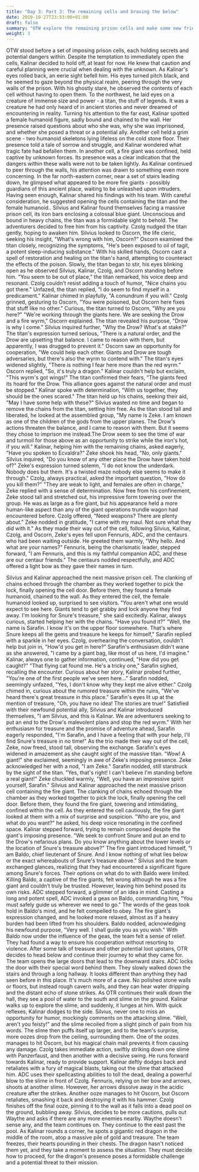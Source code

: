 ```yaml
---
title: "Day 3: Part 3: The remaining cells and braving the below"
date: 2010-10-27T23:53:00+01:00
draft: false
summary: "OTW explore the remaining prison cells and make some new friends before pressing onward to the caverns below"
weight: 3
---
```

OTW stood before a set of imposing prison cells, each holding secrets and potential dangers within. Despite the temptation to immediately open the cells, Kalinar decided to hold off, at least for now. He knew that caution and careful planning were crucial when dealing with the unknown.
As Kalinar's eyes rolled back, an eerie sight befell him. His eyes turned pitch black, and he seemed to gaze beyond the physical realm, peering through the very walls of the prison. With his ghostly stare, he observed the contents of each cell without having to open them.
To the northwest, he laid eyes on a creature of immense size and power - a titan, the stuff of legends. It was a creature he had only heard of in ancient stories and never dreamed of encountering in reality.
Turning his attention to the far east, Kalinar spotted a female humanoid figure, sadly bound and chained to the wall. Her presence raised questions about who she was, why she was imprisoned, and whether she posed a threat or a potential ally.
Another cell held a grim scene - two humanoid skeletons lying lifeless on the cold stone floor. Their presence told a tale of sorrow and struggle, and Kalinar wondered what tragic fate had befallen them.
In another  cell, a fire giant was confined, held captive by unknown forces. Its presence was a clear indication that the dangers within these walls were not to be taken lightly.
As Kalinar continued to peer through the walls, his attention was drawn to something even more concerning. In the far north-eastern corner, near a set of stairs leading down, he glimpsed what appeared to be more fire giants - possibly guardians of this ancient place, waiting to be unleashed upon intruders.
Having seen enough, Kalinar shared his findings with his team. With careful consideration, he suggested opening the cells containing the titan and the female humanoid..
Silvius and Kalinar found themselves facing a massive prison cell, its iron bars enclosing a colossal blue giant. Unconscious and bound in heavy chains, the titan was a formidable sight to behold. The adventurers decided to free him from his captivity.
Czolg nudged the titan gently, hoping to awaken him. Silvius looked to Oscorn, the life cleric, seeking his insight, "What's wrong with him, Oscorn?"
Oscorn examined the titan closely, recognizing the symptoms, "He's been exposed to oil of tagit, a potent sleep-inducing substance."
With his skilled hands, Oscorn cast a spell of restoration and healing on the titan's hand, attempting to counteract the effects of the poison. Slowly, the titan began to stir, his eyes blinking open as he observed Silvius, Kalinar, Czolg, and Oscorn standing before him.
"You seem to be out of place," the titan remarked, his voice deep and resonant.
Czolg couldn't resist adding a touch of humor, "Nice chains you got there."
Unfazed, the titan replied, "I do seem to find myself in a predicament."
Kalinar chimed in playfully, "A conundrum if you will."
Czolg grinned, gesturing to Oscorn, "You were poisoned, but Oscorn here fixes that stuff like no other."
Curious, the titan turned to Oscorn, "Why are you here?"
"We're working through the giants here. We are seeking the Drow and a fire wyrm," Oscorn explained.
The titan revealed his purpose, "Drow is why I come."
Silvius inquired further, "Why the Drow? What's at stake?"
The titan's expression turned serious, "There is a natural order, and the Drow are upsetting that balance. I came to reason with them, but apparently, I was drugged to prevent it."
Oscorn saw an opportunity for cooperation, "We could help each other. Giants and Drow are tough adversaries, but there's also the wyrm to contend with."
The titan's eyes widened slightly, "There is nothing I fear here more than the red wyrm."
Oscorn replied, "So, it's truly a dragon."
Kalinar couldn't help but exclaim, "This wyrm's got wings!"
The titan confirmed their fears, "The giants feed its hoard for the Drow. This alliance goes against the natural order and must be stopped."
Kalinar spoke with determination, "With us together, they should be the ones scared."
The titan held up his chains, seeking their aid, "May I have some help with these?"
Silvius wasted no time and began to remove the chains from the titan, setting him free.
As the titan stood tall and liberated, he looked at the assembled group, "My name is Zeke. I am known as one of the children of the gods from the upper planes. The Drow's actions threaten the balance, and I came to reason with them. But it seems they chose to imprison me instead.The Drow seem to see the time of war and turmoil for those above as an opportunity to strike while the iron's hot, if you will."
Kalinar, helping him with the remaining chains, asked eagerly, "Have you spoken to Ecvaldra?"
Zeke shook his head, "No, only giants."
Silvius inquired, "Do you know of any other place the Drow have taken hold of?"
Zeke's expression turned solemn, "I do not know the underdark. Nobody does but them. It's a twisted maze nobody else seems to make it through."
Czolg, always practical, asked the important question, "How do you kill them?"
"They are weak to light, and females are often in charge," Zeke replied with a sense of determination.
Now free from his confinement, Zeke stood tall and stretched out, his impressive form towering over the group. He was as large as a fire giant, but his appearance held a more human-like aspect than any of the giant operations trundle wagon had encountered before.
Czolg offered, "Need weapons? There are plenty about."
Zeke nodded in gratitude, "I came with my maul. Not sure what they did with it."
As they made their way out of the cell, following Silvius, Kalinar, Czolg, and Oscorn, Zeke's eyes fell upon Fennuris, ADC, and the centaurs who had been waiting outside. He greeted them warmly, "Why hello. And what are your names?"
Fennuris, being the charismatic leader, stepped forward, "I am Fennuris, and this is my faithful companion ADC, and these are our centaur friends."
The centaurs nodded respectfully, and ADC offered a light bow as they gave their names in turn.

Silvius and Kalinar approached the next massive prison cell. The clanking of chains echoed through the chamber as they worked together to pick the lock, finally opening the cell door. Before them, they found a female humanoid, chained to the wall.
As they entered the cell, the female humanoid looked up, surprised to see visitors. "You aren't what one would expect to see here. Giants tend to get grabby and lock anyone they find away. I'm looking for Snure's treasure," she said excitedly.
Kalinar, always curious, started helping her with the chains. "Have you found it?"
"Well, the name is Sarafin. I know it's on the upper floor somewhere. That's where Snure keeps all the gems and treasure he keeps for himself," Sarafin replied with a sparkle in her eyes.
Czolg, overhearing the conversation, couldn't help but join in, "How'd you get in here?"
Sarafin's enthusiasm didn't wane as she answered, "I came by a giant bag, like most of us here, I'd imagine."
Kalinar, always one to gather information, continued, "How did you get caught?"
"That flying cat found me. He's a tricky one," Sarafin sighed, recalling the encounter.
Curious about her story, Kalinar probed further, "You're one of the first people we've seen here…"
Sarafin nodded, seemingly unfazed, "Yes, I don't know why they kept me alive either."
Czolg chimed in, curious about the rumored treasure within the ruins, "We've heard there's great treasure in this place."
Sarafin's eyes lit up at the mention of treasure, "Oh, you have no idea! The stories are true!"
Satisfied with their newfound potential ally, Silvius and Kalinar introduced themselves, "I am Silvius, and this is Kalinar. We are adventurers seeking to put an end to the Drow's malevolent plans and stop the red wyrm."
With her enthusiasm for treasure and the promise of adventure ahead, Sarafin eagerly responded, "I'm Sarafin, and I have a feeling that with your help, I'll find Snure's treasure in no time!"
As the trio made their way out of the cell, Zeke, now freed, stood tall, observing the exchange. Sarafin's eyes widened in amazement as she caught sight of the massive titan. "Wow! A giant!" she exclaimed, seemingly in awe of Zeke's imposing presence.
Zeke acknowledged her with a nod, "I am Zeke."
Sarafin nodded, still starstruck by the sight of the titan. "Yes, that's right! I can't believe I'm standing before a real giant!"
Zeke chuckled warmly, "Well, you have an impressive spirit yourself, Sarafin."
Silvius and Kalinar approached the next massive prison cell containing the fire giant. The clanking of chains echoed through the chamber as they worked together to pick the lock, finally opening the cell door. Before them, they found the fire giant, towering and intimidating, confined within the cell.
As they entered the cell cautiously, the fire giant looked at them with a mix of surprise and suspicion. "Who are you, and what do you want?" he asked, his deep voice resonating in the confined space.
Kalinar stepped forward, trying to remain composed despite the giant's imposing presence. "We seek to confront Snure and put an end to the Drow's nefarious plans. Do you know anything about the lower levels or the location of Snure's treasure above?"
The fire giant introduced himself, "I am Baldo, chief lieutenant of Snure. And I know nothing of what lies below or the exact whereabouts of Snure's treasure above."
Silvius and the team exchanged glances, realizing that they had encountered a significant figure among Snure's forces. Their options on what do to with Baldo were limited. Killing Baldo, a captive of the fire giants, felt wrong although he was a fire giant and couldn’t truly be trusted. However, leaving him behind posed its own risks.
ADC stepped forward, a glimmer of an idea in mind. Casting a long and potent spell, ADC invoked a geas on Baldo, commanding him, "You must safely guide us wherever we need to go."
The words of the geas took hold in Baldo's mind, and he felt compelled to obey. The fire giant's expression changed, and he looked more relaxed, almost as if a heavy burden had been lifted from his shoulders.
Baldo nodded, acknowledging his newfound purpose, "Very well. I shall guide you as you wish."
With Baldo now under the influence of the geas, the team felt a sense of relief. They had found a way to ensure his cooperation without resorting to violence.
After some talk of treasure and other potential loot upstairs, OTR decides to head below and continue their journey to what they came for. The team opens the large doors that lead to the downward stairs. ADC locks the door with their special word behind them.
They slowly walked down the stairs and through a long hallway. It looks different than anything they had seen before in this place. It's much more of a cave. No polished stone walls or floors, but instead rough cavern walls, and they can hear water dripping and the distant echo of stone strikes.
As OTR continues their walk down the hall, they see a pool of water to the south and slime on the ground. Kalinar walks up to explore the slime, and suddenly, it lunges at him. With quick reflexes, Kalinar dodges to the side.
Silvius, never one to miss an opportunity for humor, mockingly comments on the attacking slime. "Well, aren't you feisty!" and the slime recoiled from a slight pinch of pain from his words.
The slime then puffs itself up larger, and to the team's surprise, more oozes drop from the ceiling, surrounding them. One of the oozes manages to hit Oscorn, but his magical chain mail prevents it from causing any damage.
Czolg takes immediate action, swiftly striking down one slime with Panzerfaust, and then another with a decisive swing. He runs forward towards Kalinar, ready to provide support.
Kalinar deftly dodges back and retaliates with a fury of magical blasts, taking out the slime that attacked him.
ADC uses their spellcasting abilities to toll the dead, dealing a powerful blow to the slime in front of Czolg.
Fennuris, relying on her bow and arrows, shoots at another slime. However, her arrows dissolve away in the acidic creature after the strikes.
Another ooze manages to hit Oscorn, but Oscorn retaliates, smashing it back and destroying it with his hammer.
Czolg finishes off the final ooze, pinning it to the wall as it falls into a dead pool on the ground, bubbling away.
Silvius, decides to be more cautions, pulls out Waythe and asks if there are any more enemies nearby. Waythe doesn't sense any, and the team continues on.
They continue to the east past the pool. As Kalinar rounds a corner, he spots a gigantic red dragon in the middle of the room, atop a massive pile of gold and treasure.
The team freezes, their hearts pounding in their chests. The dragon hasn't noticed them yet, and they take a moment to assess the situation. They must decide how to proceed, for the dragon's presence poses a formidable challenge and a potential threat to their mission.
